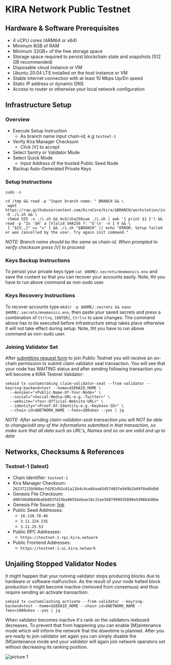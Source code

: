 # KIRA Network Public Testnet

## Hardware & Software Prerequisites
* 4 vCPU cores (ARM64 or x64)
* Minimum 8GB of RAM
* Minimum 32GB+ of the free storage space
* Storage space required to persist blockchain state and snapshots (512 GB recommended)
* Disposable cloud instance or VM
* Ubuntu 20.04 LTS installed on the host instance or VM
* Stable internet connection with at least 10 Mbps Up/Dn speed
* Static IP address or dynamic DNS
* Access to router or otherwise your local network configuration


## Infrastructure Setup

### Overview
* Execute Setup Instruction
  * As branch name input chain-id, e.g `testnet-1`
* Verify Kira Manager Checksum
  * Click [V] to accept 
* Select Sentry or Validator Mode
* Select Quick Mode
  * Input Address of the trusted Public Seed Node
* Backup Auto-Generated Private Keys

### Setup Instructions

```
sudo -s

cd /tmp && read -p "Input branch name: " BRANCH && \
 wget https://raw.githubusercontent.com/KiraCore/kira/$BRANCH/workstation/init.sh -O ./i.sh && \
 chmod 555 -v ./i.sh && H=$(sha256sum ./i.sh | awk '{ print $1 }') && read -p "Is '$H' a [V]alid SHA256 ?: "$'\n' -n 1 V && \
 [ "${V,,}" == "v" ] && ./i.sh "$BRANCH" || echo "ERROR: Setup failed or was cancelled by the user. Try again init command."
```

_NOTE: Branch name should be the same as chain-id. When prompted to verify checksum press [V] to proceed_

### Keys Backup Instructions

To persist your private keys type `cat $HOME/.secrets/mnemonics.env` and save the content so that you can recover your accounts easily. Note, tht you have to run above command as non-sudo user.

### Keys Recovery Instructions

To recover accounts type `mkdir -p $HOME/.secrets && nano $HOME/.secrets/mnemonics.env`, then paste your saved secrets and press a combination of  `Ctrl+o`, `[ENTER]`, `Ctrl+x` to save changes. The command above has to be executed before infrastructure setup takes place otherwise it will not take effect during setup. Note, tht you have to run above command as non-sudo user.

### Joining Validator Set

After [submitting request form](https://forms.gle/3UPeksBrp9yDMNSA8) to join Public Testnet you will receive an on-chain permission to submit claim validator seat transaction. You will see that your node has WAITING status and after sending following transaction you will become a KIRA Testnet Validator:

```
sekaid tx customstaking claim-validator-seat --from validator --keyring-backend=test --home=$SEKAID_HOME \
  --moniker="<Public-Name-Of-Your-Node>" \
  --social="<Social-Media-URL-e.g.-Twitter>" \
  --website="<Your-Official-Website-URL>" \
  --identity="<Proof-Of-Identity-e.g.-Keybase-ID>" \
  --chain-id=$NETWORK_NAME --fees=100ukex --yes | jq
```

_NOTE: After sending claim-validator-seat transaction you will NOT be able to change/edit any of the informations submitted in that transaction, so make sure that all data such as URL's, Names and so on are valid and up to date_

## Networks, Checksums & References

### Testnet-1 (latest)
* Chain Identifier: `testnet-1`
* Kira Manager Checksum: `26237215b968ecfd201d92c61a13b4c4ce84aa65d57465fe949b2b49f8e66db0`
* Genesis File Checksum: `d00fd0d0b846a68d93f425ba9655bebae18c31ee5687999935899e5d96b4d0be`
* Genesis File Source: [link](./genesis/testnet-1.json)
* Public Seed Addresses:
    *  `18.130.78.46`
    *  `3.11.224.235`
    *  `3.11.25.53`
* Public RPC Addresses: 
    * `https://testnet-1-rpc.kira.network` 
* Public Frontend Addresses: 
    * `https://testnet-1-ui.kira.network` 


## Unjailing Stopped Validator Nodes

It might happen that your running validator stops producing blocks due to hardware or software malfunction. As the result of your node halted block production it might become inactive (removed from consensus) and thus require sending an activate transaction:

```
sekaid tx customslashing activate --from validator --keyring-backend=test --home=$SEKAID_HOME --chain-id=$NETWORK_NAME --fees=1000ukex --yes | jq
```

When validator becomes inactive it's rank on the validators leeboard decreases. To prevent that from happening you can enable [M]aintenance mode which will inform the network that the downtime is planned. After you are ready to join validator set again you can simply disable the [M]aintenance mode and your validator will again join network operators set without decreasing its ranking position.

![picture 1](https://i.imgur.com/G0o9Qn5.png)  






